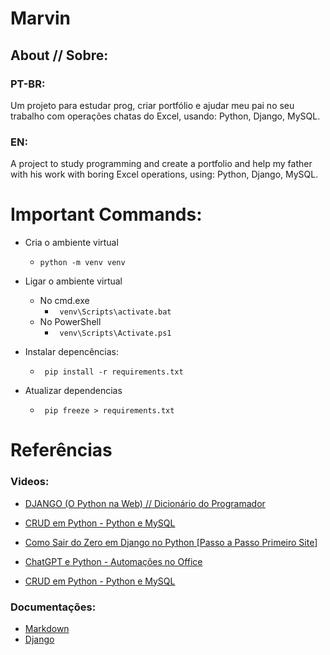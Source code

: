# Marvin
## About // Sobre:
### PT-BR:
Um projeto para estudar prog, criar portfólio e ajudar meu pai no seu trabalho com operações chatas do Excel, usando: Python, Django, MySQL.
### EN:
A project to study programming and create a portfolio and help my father with his work with boring Excel operations, using: Python, Django, MySQL.


# Important Commands:

- Cria o ambiente virtual
    - ```python -m venv venv``` 

- Ligar o ambiente virtual

    - No cmd.exe
        - ``` venv\Scripts\activate.bat``` 
    - No PowerShell
        - ``` venv\Scripts\Activate.ps1``` 


- Instalar depencências:
    - ``` pip install -r requirements.txt``` 

- Atualizar dependencias
    - ``` pip freeze > requirements.txt``` 


# Referências

### Videos:

- [DJANGO (O Python na Web) // Dicionário do Programador](https://youtu.be/ao8pCrRqKOs)

- [CRUD em Python - Python e MySQL](https://www.youtube.com/watch?v=_q3j25ACmQ4)

- [Como Sair do Zero em Django no Python [Passo a Passo Primeiro Site]](https://youtu.be/DNGI5aD9MJs)

- [ChatGPT e Python - Automações no Office](https://youtu.be/P2joSxyUyd4)


- [CRUD em Python - Python e MySQL](https://www.youtube.com/watch?v=_q3j25ACmQ4)

### Documentações:

- [Markdown](https://www.markdownguide.org/basic-syntax/)
- [Django](https://docs.djangoproject.com/en/4.2/)
